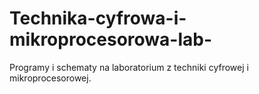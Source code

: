 # Technika-cyfrowa-i-mikroprocesorowa-lab-
Programy i schematy na laboratorium z techniki cyfrowej i mikroprocesorowej. 
